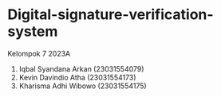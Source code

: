 # Digital-signature-verification-system

Kelompok 7 2023A
1. Iqbal Syandana Arkan (23031554079)
2. Kevin Davindio Atha  (23031554173)
3. Kharisma Adhi Wibowo (23031554175)
